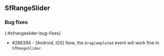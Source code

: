 ## SfRangeSlider

### Bug fixes
{:#sfrangeslider-bug-fixes}

* \#286394 - [Android, iOS] Now, the `DragCompleted` event will work fine in `SfRangeSlider`.